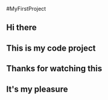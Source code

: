 #MyFirstProject
## Hi there
## This is my code project
## Thanks for watching this
## It's my pleasure
